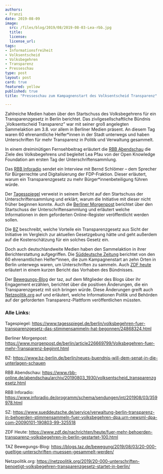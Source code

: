 ```yaml
---
authors:
- Franzi
date: 2019-08-09
image:
  src: /files/blog/2019/08/2019-08-03-Lea-rbb.jpg
  title:
  license:
  license_url:
tags:
- Informationsfreiheit
- Volksentscheid
- Volksbegehren
- Transparenz
- Presseschau
type: post
layout: post
card: true
featured: yellow
published: true
title: "Presseschau zum Kampagnenstart des Volksentscheid Transparenz"

---
```


Zahlreiche Medien haben über den Startschuss des Volksbegehrens für ein Transparenzgesetz in Berlin berichtet. Das zivilgesellschaftliche Bündnis „Volksentscheid Transparenz” war mit seiner groß angelegten Sammelaktion am 3.8. vor allem in Berliner Medien präsent. An diesem Tag waren 60 ehrenamtliche Helfer*innen in der Stadt unterwegs und haben Unterschriften für mehr Transparenz in Politik und Verwaltung gesammelt.


In einem dreiminütigen Fernsehbeitrag erläutert die [RBB Abendschau](https://www.rbb-online.de/abendschau/archiv/20190803_1930/volksentscheid_transparenzgesetz.html) die Ziele des Volksbegehrens und begleitet Lea Pfau von der Open Knowledge Foundation am ersten Tag der Unterschriftensammlung. 


Das [RBB Inforadio](https://www.inforadio.de/programm/schema/sendungen/int/201908/03/359978.html) sendet ein Interview mit Bernd Schlömer – dem Sprecher für Bürgerrechte und Digitalisierung der FDP-Fraktion. Dieser erläutert, warum ein Transparenzgesetz zu mehr Bürger*innenbeteiligung führen würde.


Der [Tagesspiegel](https://www.tagesspiegel.de/berlin/volksbegehren-fuer-transparenzgesetz-das-stimmensammeln-hat-begonnen/24868324.html) verweist in seinem Bericht auf den Startschuss der Unterschriftensammlung und erklärt, warum die Initiative mit dieser nicht früher beginnen konnte. Auch die [Berliner Morgenpost](https://www.morgenpost.de/berlin/article226669799/Volksbegehren-fuer-mehr-Transparenz-beginnt.html) berichtet über den Startschuss der Unterschriftensammlung und erläutert welche Informationen in dem geforderten Online-Register veröffentlicht werden sollen.  


Die [BZ](https://www.bz-berlin.de/berlin/neues-buendnis-will-dem-senat-in-die-unterlagen-schauen) beschreibt, welche Vorteile ein Transparenzgesetz aus Sicht der Initiative im Vergleich zur aktuellen Gesetzgebung hätte und geht außerdem auf die Kostenschätzung für ein solches Gesetz ein. 


Doch auch deutschlandweite Medien haben den Sammelaktion in ihrer Berichterstattung aufgegriffen. Die [Süddeutsche Zeitung](https://www.sueddeutsche.de/service/verwaltung-berlin-transparenz-in-behoerden-stimmensammeln-fuer-volksbegehren-dpa.urn-newsml-dpa-com-20090101-190803-99-325518) berichtet von den 60 ehrenamtlichen Helfer*innen, die zum Kampagnenstart an zehn Orten in Berlin unterwegs waren, um Unterschriften zu sammeln. Auch [ZDF heute](https://www.zdf.de/nachrichten/heute/fuer-mehr-behoerden-transparenz-volksbegehren-in-berlin-gestartet-100.html) erläutert in einem kurzen Bericht das Vorhaben des Bündnisses. 


Der [Bewegungs-Blog](https://blogs.taz.de/bewegung/2019/08/03/20-000-gueltige-unterschriften-muessen-gesammelt-werden/) der taz, auf dem Mitglieder des Blogs über ihr Engagement erzählen, berichtet über die positiven Änderungen, die ein Transparenzgesetz mit sich bringen würde. Diese Änderungen greift auch [Netzpolitik.org](https://netzpolitik.org/2019/20-000-unterschriften-benoetigt-volksbegehren-transparenzgesetz-startet-in-berlin/) auf und erläutert, welche Informationen Politik und Behörden auf der geforderten Transparenz-Plattform veröffentlichen müssten. 


### Alle Links: 

Tagespiegel: https://www.tagesspiegel.de/berlin/volksbegehren-fuer-transparenzgesetz-das-stimmensammeln-hat-begonnen/24868324.html

Berliner Morgenpost: https://www.morgenpost.de/berlin/article226669799/Volksbegehren-fuer-mehr-Transparenz-beginnt.html 

BZ: https://www.bz-berlin.de/berlin/neues-buendnis-will-dem-senat-in-die-unterlagen-schauen

RBB Abendschau: https://www.rbb-online.de/abendschau/archiv/20190803_1930/volksentscheid_transparenzgesetz.html

RBB Inforadio: https://www.inforadio.de/programm/schema/sendungen/int/201908/03/359978.html 

SZ: https://www.sueddeutsche.de/service/verwaltung-berlin-transparenz-in-behoerden-stimmensammeln-fuer-volksbegehren-dpa.urn-newsml-dpa-com-20090101-190803-99-325518 

ZDF Heute: https://www.zdf.de/nachrichten/heute/fuer-mehr-behoerden-transparenz-volksbegehren-in-berlin-gestartet-100.html 

TAZ Bewegungs-Blog: https://blogs.taz.de/bewegung/2019/08/03/20-000-gueltige-unterschriften-muessen-gesammelt-werden/

Netzpolitik.org: https://netzpolitik.org/2019/20-000-unterschriften-benoetigt-volksbegehren-transparenzgesetz-startet-in-berlin/ 
